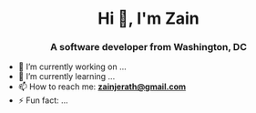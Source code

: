 <h1 align="center">Hi 👋, I'm Zain</h1>
<h3 align="center">A software developer from Washington, DC</h3>

- 🔭 I’m currently working on ...
- 🌱 I’m currently learning ...
- 📫 How to reach me: **zainjerath@gmail.com**
- ⚡ Fun fact: ...
